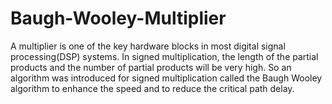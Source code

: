 # Baugh-Wooley-Multiplier
A multiplier is one of the key hardware blocks in most digital signal processing(DSP) systems. In signed multiplication, the length of the partial products and the number of partial products will be very high. So an algorithm was introduced for signed multiplication called the Baugh Wooley algorithm to enhance the speed and to reduce the critical path delay. 

